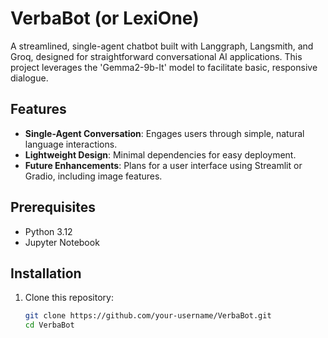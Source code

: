 # VerbaBot (or LexiOne)

A streamlined, single-agent chatbot built with Langgraph, Langsmith, and Groq, designed for straightforward conversational AI applications. This project leverages the 'Gemma2-9b-It' model to facilitate basic, responsive dialogue.

## Features

- **Single-Agent Conversation**: Engages users through simple, natural language interactions.
- **Lightweight Design**: Minimal dependencies for easy deployment.
- **Future Enhancements**: Plans for a user interface using Streamlit or Gradio, including image features.

## Prerequisites

- Python 3.12
- Jupyter Notebook

## Installation

1. Clone this repository:
   ```bash
   git clone https://github.com/your-username/VerbaBot.git
   cd VerbaBot
